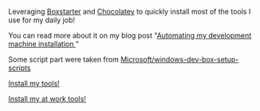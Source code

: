 Leveraging [Boxstarter](http://boxstarter.org) and [Chocolatey](http://chocolatey.org) to quickly install most of the tools I use for my daily job!

You can read more about it on my blog post "[Automating my development machine installation ](https://laurentkempe.com/2018/06/01/Automating-development-machine-installation/)"

Some script part were taken from [Microsoft/windows-dev-box-setup-scripts](https://github.com/Microsoft/windows-dev-box-setup-scripts)

<a href='http://boxstarter.org/package/nr/url?https://raw.githubusercontent.com/laurentkempe/Cacao/master/PrepareMyCacao.ps1'>Install my tools!</a>

<a href='http://boxstarter.org/package/nr/url?https://raw.githubusercontent.com/laurentkempe/Cacao/master/PrepareMyCacaoAtWork.ps1'>Install my at work tools!</a>
